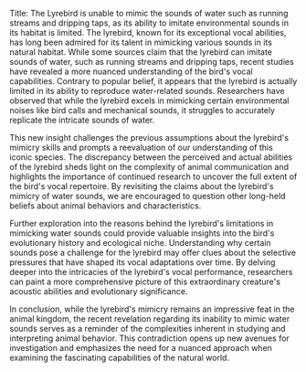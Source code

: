 Title: The Lyrebird is unable to mimic the sounds of water such as running streams and dripping taps, as its ability to imitate environmental sounds in its habitat is limited.
The lyrebird, known for its exceptional vocal abilities, has long been admired for its talent in mimicking various sounds in its natural habitat. While some sources claim that the lyrebird can imitate sounds of water, such as running streams and dripping taps, recent studies have revealed a more nuanced understanding of the bird's vocal capabilities. Contrary to popular belief, it appears that the lyrebird is actually limited in its ability to reproduce water-related sounds. Researchers have observed that while the lyrebird excels in mimicking certain environmental noises like bird calls and mechanical sounds, it struggles to accurately replicate the intricate sounds of water.

This new insight challenges the previous assumptions about the lyrebird's mimicry skills and prompts a reevaluation of our understanding of this iconic species. The discrepancy between the perceived and actual abilities of the lyrebird sheds light on the complexity of animal communication and highlights the importance of continued research to uncover the full extent of the bird's vocal repertoire. By revisiting the claims about the lyrebird's mimicry of water sounds, we are encouraged to question other long-held beliefs about animal behaviors and characteristics.

Further exploration into the reasons behind the lyrebird's limitations in mimicking water sounds could provide valuable insights into the bird's evolutionary history and ecological niche. Understanding why certain sounds pose a challenge for the lyrebird may offer clues about the selective pressures that have shaped its vocal adaptations over time. By delving deeper into the intricacies of the lyrebird's vocal performance, researchers can paint a more comprehensive picture of this extraordinary creature's acoustic abilities and evolutionary significance.

In conclusion, while the lyrebird's mimicry remains an impressive feat in the animal kingdom, the recent revelation regarding its inability to mimic water sounds serves as a reminder of the complexities inherent in studying and interpreting animal behavior. This contradiction opens up new avenues for investigation and emphasizes the need for a nuanced approach when examining the fascinating capabilities of the natural world.